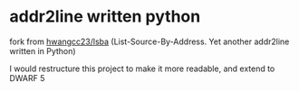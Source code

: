 # addr2line written python

fork from [hwangcc23/lsba](https://github.com/hwangcc23/lsba) (List-Source-By-Address. Yet another addr2line written in Python)  
  
I would restructure this project to make it more readable, and extend to DWARF 5


